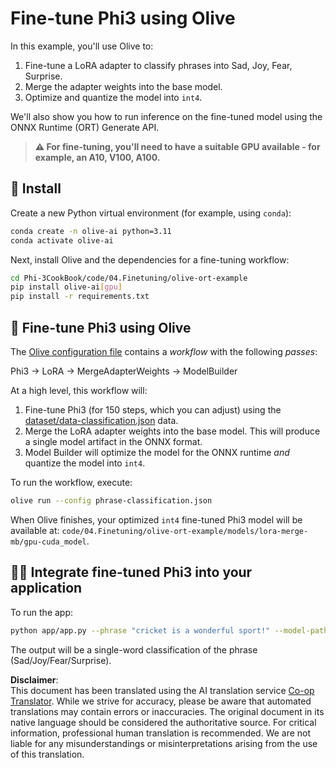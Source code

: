 <!--
CO_OP_TRANSLATOR_METADATA:
{
  "original_hash": "4164123a700fecd535d850f09506d72a",
  "translation_date": "2025-07-09T20:13:38+00:00",
  "source_file": "code/04.Finetuning/olive-ort-example/README.md",
  "language_code": "en"
}
-->
# Fine-tune Phi3 using Olive

In this example, you'll use Olive to:

1. Fine-tune a LoRA adapter to classify phrases into Sad, Joy, Fear, Surprise.  
1. Merge the adapter weights into the base model.  
1. Optimize and quantize the model into `int4`.  

We'll also show you how to run inference on the fine-tuned model using the ONNX Runtime (ORT) Generate API.

> **⚠️ For fine-tuning, you'll need to have a suitable GPU available - for example, an A10, V100, A100.**

## 💾 Install

Create a new Python virtual environment (for example, using `conda`):

```bash
conda create -n olive-ai python=3.11
conda activate olive-ai
```

Next, install Olive and the dependencies for a fine-tuning workflow:

```bash
cd Phi-3CookBook/code/04.Finetuning/olive-ort-example
pip install olive-ai[gpu]
pip install -r requirements.txt
```

## 🧪 Fine-tune Phi3 using Olive
The [Olive configuration file](../../../../../code/04.Finetuning/olive-ort-example/phrase-classification.json) contains a *workflow* with the following *passes*:

Phi3 -> LoRA -> MergeAdapterWeights -> ModelBuilder

At a high level, this workflow will:

1. Fine-tune Phi3 (for 150 steps, which you can adjust) using the [dataset/data-classification.json](../../../../../code/04.Finetuning/olive-ort-example/dataset/dataset-classification.json) data.  
1. Merge the LoRA adapter weights into the base model. This will produce a single model artifact in the ONNX format.  
1. Model Builder will optimize the model for the ONNX runtime *and* quantize the model into `int4`.  

To run the workflow, execute:

```bash
olive run --config phrase-classification.json
```

When Olive finishes, your optimized `int4` fine-tuned Phi3 model will be available at: `code/04.Finetuning/olive-ort-example/models/lora-merge-mb/gpu-cuda_model`.

## 🧑‍💻 Integrate fine-tuned Phi3 into your application

To run the app:

```bash
python app/app.py --phrase "cricket is a wonderful sport!" --model-path models/lora-merge-mb/gpu-cuda_model
```

The output will be a single-word classification of the phrase (Sad/Joy/Fear/Surprise).

**Disclaimer**:  
This document has been translated using the AI translation service [Co-op Translator](https://github.com/Azure/co-op-translator). While we strive for accuracy, please be aware that automated translations may contain errors or inaccuracies. The original document in its native language should be considered the authoritative source. For critical information, professional human translation is recommended. We are not liable for any misunderstandings or misinterpretations arising from the use of this translation.